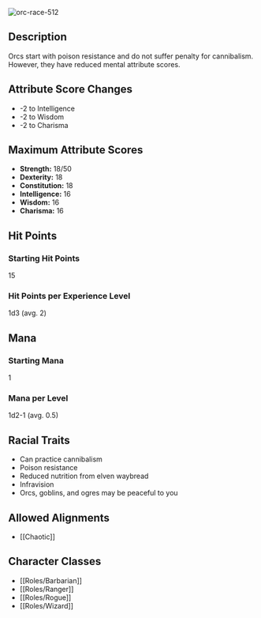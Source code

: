 ![orc-race-512](https://github.com/hyvanmielenpelit/GnollHack/assets/16661034/7554387f-ab81-4898-901f-8fc2a1a32b38)

## Description

Orcs start with poison resistance and do not suffer penalty for cannibalism. However, they have reduced mental attribute scores.

## Attribute Score Changes

- -2 to Intelligence
- -2 to Wisdom
- -2 to Charisma

## Maximum Attribute Scores

- **Strength:** 18/50
- **Dexterity:** 18
- **Constitution:** 18
- **Intelligence:** 16
- **Wisdom:** 16
- **Charisma:** 16

## Hit Points

### Starting Hit Points

15

### Hit Points per Experience Level

1d3 (avg. 2)

## Mana

### Starting Mana

1

### Mana per Level

1d2-1 (avg. 0.5)

## Racial Traits

- Can practice cannibalism
- Poison resistance
- Reduced nutrition from elven waybread
- Infravision
- Orcs, goblins, and ogres may be peaceful to you

## Allowed Alignments

- [[Chaotic]]

## Character Classes

- [[Roles/Barbarian]]
- [[Roles/Ranger]]
- [[Roles/Rogue]]
- [[Roles/Wizard]]
